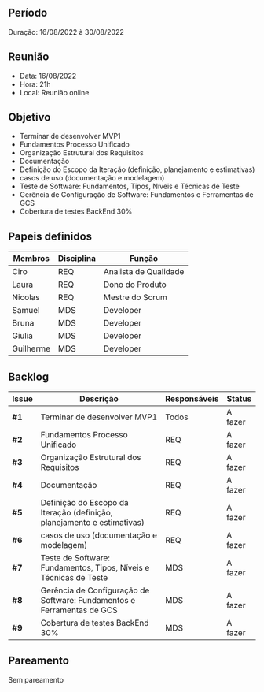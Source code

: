## Período
Duração: 16/08/2022  à 30/08/2022


## Reunião
* Data: 16/08/2022
* Hora: 21h
* Local: Reunião online


## Objetivo
 - Terminar de desenvolver MVP1
 - Fundamentos Processo Unificado 
 - Organização Estrutural dos Requisitos
 - Documentação
 - Definição do Escopo da Iteração (definição, planejamento
e estimativas) 
 - casos de uso (documentação e modelagem)
 - Teste de Software: Fundamentos, Tipos, Níveis e Técnicas de Teste
 - Gerência de Configuração de Software: Fundamentos e Ferramentas de GCS
 - Cobertura de testes BackEnd 30%
	

 

## Papeis definidos
 | Membros | Disciplina |  Função  |
 | ------------------- | ----- | ------------------- |
 |  Ciro |REQ | Analista de Qualidade |
 |  Laura |REQ | Dono do Produto |
 |  Nicolas |REQ | Mestre do Scrum |
 |  Samuel |MDS | Developer |
 |  Bruna | MDS| Developer |
 |  Giulia | MDS| Developer |
 |  Guilherme |MDS | Developer |


## Backlog
| Issue | Descrição  | Responsáveis | Status | 
| ------------------- | ------------------- | ------------------- | ------------------- |
| **#1**  | Terminar de desenvolver MVP1 | Todos  | A fazer  |   
| **#2**  | Fundamentos Processo Unificado  | REQ  | A fazer  |   
| **#3**  | Organização Estrutural dos Requisitos | REQ  | A fazer  |   
| **#4**  | Documentação | REQ  | A fazer  |   
| **#5**  | Definição do Escopo da Iteração (definição, planejamento e estimativas) | REQ  | A fazer  |   
| **#6**  | casos de uso (documentação e modelagem) | REQ  | A fazer  |   
| **#7**  | Teste de Software: Fundamentos, Tipos, Níveis e Técnicas de Teste | MDS  | A fazer  |   
| **#8**  | Gerência de Configuração de Software: Fundamentos e Ferramentas de GCS | MDS  | A fazer  |   
| **#9**  | Cobertura de testes BackEnd 30% | MDS  | A fazer  |   
 


## Pareamento
 Sem pareamento
